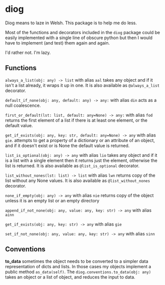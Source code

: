 # diog

Diog means to laze in Welsh. This package is to help me do less.

Most of the functions and decorators included in the `diog` package
could be easily implemented with a single line of obscure python
but then I would have to implement (and test) them again and again. 

I'd rather not. I'm lazy. 

## Functions

`always_a_list(obj: any) -> list` with alias `aal` 
takes any object and if it isn't a list already, it wraps it up in one.
It is also available as `@always_a_list` decorator. 

`default_if_none(obj: any, default: any) -> any:` with alias `din`
acts as a null coalescence.

`first_or_default(lst: list, default: any=None) -> any:` with alias `fod` returns the first element of a list
if there is at least one element, or the default value.

`get_if_exists(obj: any, key: str, default: any=None) -> any` with alias `gie`. 
attempts to get a property of a dictionary or an attribute of an object, and if it doesn't exist or is None the default value is returned.

`list_is_optional(obj: any) -> any` with alias `lio`
takes any object and if it is a list with a single element
then it returns just the element, otherwise the list is returned. 
It is also available as `@list_is_optional` decorator. 

`list_without_nones(lst: list) -> list` with alias `lwn`
returns copy of the list without any None values.
It is also available as `@list_without_nones` decorator. 

`none_if_empty(obj: any) -> any` with alias `nie`
returns copy of the object unless it is an empty list or an empty directory

`append_if_not_none(obj: any, value: any, key: str) -> any` with alias `ainn`

`get_if_exists(obj: any, key: str) -> any` with alias `gie`

`set_if_not_none(obj: any, value: any, key: str) -> any` with alias `sinn`

## Conventions

**to_data** sometimes the object needs to be converted to a simpler data
representation of dicts and lists. In those cases my objects implement 
a public method `as_data(self)`. The `diog.conventions.to_data(obj: any)` 
takes an object or a list of object, and reduces the input to data. 
